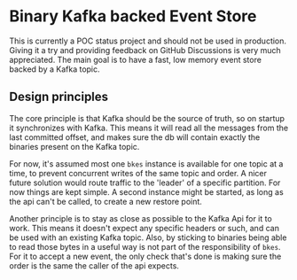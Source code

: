 # Binary Kafka backed Event Store

This is currently a POC status project and should not be used in production.
Giving it a try and providing feedback on GitHub Discussions is very much appreciated.
The main goal is to have a fast, low memory event store backed by a Kafka topic.

## Design principles

The core principle is that Kafka should be the source of truth, so on startup it synchronizes with Kafka.
This means it will read all the messages from the last committed offset, and makes sure the db will contain exactly the binaries present on the Kafka topic.

For now, it's assumed most one `bkes` instance is available for one topic at a time, to prevent concurrent writes of the same topic and order. A nicer future solution would route traffic to the 'leader' of a specific partition. For now things are kept simple. A second instance might be started, as long as the api can't be called, to create a new restore point.

Another principle is to stay as close as possible to the Kafka Api for it to work. This means it doesn't expect any specific headers or such, and can be used with an existing Kafka topic. Also, by sticking to binaries being able to read those bytes in a useful way is not part of the responsibility of `bkes`. For it to accept a new event, the only check that's done is making sure the order is the same the caller of the api expects.